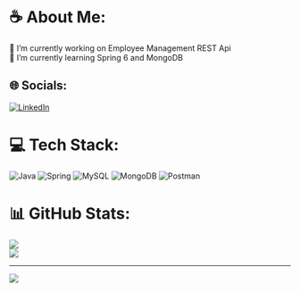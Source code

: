 # ☕️ About Me:
🔭 I’m currently working on Employee Management REST Api<br>🌱 I’m currently learning Spring 6 and MongoDB<br>


## 🌐 Socials:
[![LinkedIn](https://img.shields.io/badge/LinkedIn-%230077B5.svg?logo=linkedin&logoColor=white)](https://linkedin.com/in/mikołaj-karwacki-57a053269) 

# 💻 Tech Stack:
![Java](https://img.shields.io/badge/java-%23ED8B00.svg?style=for-the-badge&logo=java&logoColor=white) ![Spring](https://img.shields.io/badge/spring-%236DB33F.svg?style=for-the-badge&logo=spring&logoColor=white) ![MySQL](https://img.shields.io/badge/mysql-%2300f.svg?style=for-the-badge&logo=mysql&logoColor=white) ![MongoDB](https://img.shields.io/badge/MongoDB-%234ea94b.svg?style=for-the-badge&logo=mongodb&logoColor=white) ![Postman](https://img.shields.io/badge/Postman-FF6C37?style=for-the-badge&logo=postman&logoColor=white)
# 📊 GitHub Stats:
![](https://github-readme-streak-stats.herokuapp.com/?user=mikarwacki&theme=react&hide_border=true)<br/>
![](https://github-readme-stats.vercel.app/api/top-langs/?username=mikarwacki&theme=react&hide_border=true&include_all_commits=false&count_private=false&layout=compact)

---
[![](https://visitcount.itsvg.in/api?id=mikarwacki&icon=8&color=0)](https://visitcount.itsvg.in)

